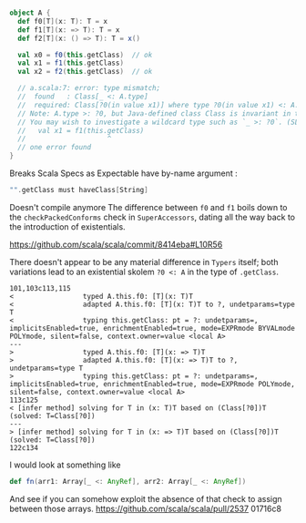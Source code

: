 ```scala

object A {
  def f0[T](x: T): T = x
  def f1[T](x: => T): T = x
  def f2[T](x: () => T): T = x()

  val x0 = f0(this.getClass)  // ok
  val x1 = f1(this.getClass)
  val x2 = f2(this.getClass)  // ok

  // a.scala:7: error: type mismatch;
  //  found   : Class[_ <: A.type]
  //  required: Class[?0(in value x1)] where type ?0(in value x1) <: A.type
  // Note: A.type >: ?0, but Java-defined class Class is invariant in type T.
  // You may wish to investigate a wildcard type such as `_ >: ?0`. (SLS 3.2.10)
  //   val x1 = f1(this.getClass)
  //                    ^
  // one error found
}
```
Breaks Scala Specs as Expectable have by-name argument :
```scala
"".getClass must haveClass[String]
```
Doesn't compile anymore
The difference between `f0` and `f1` boils down to the `checkPackedConforms` check in `SuperAccessors`, dating all the way back to the introduction of existentials.

  https://github.com/scala/scala/commit/8414eba#L10R56

There doesn't appear to be any material difference in `Typers` itself; both variations lead to an existential skolem `?0 <: A` in the type of `.getClass`.

```
101,103c113,115
<                 typed A.this.f0: [T](x: T)T
<                 adapted A.this.f0: [T](x: T)T to ?, undetparams=type T
<                 typing this.getClass: pt = ?: undetparams=, implicitsEnabled=true, enrichmentEnabled=true, mode=EXPRmode BYVALmode POLYmode, silent=false, context.owner=value <local A>
---
>                 typed A.this.f0: [T](x: => T)T
>                 adapted A.this.f0: [T](x: => T)T to ?, undetparams=type T
>                 typing this.getClass: pt = ?: undetparams=, implicitsEnabled=true, enrichmentEnabled=true, mode=EXPRmode POLYmode, silent=false, context.owner=value <local A>
113c125
< [infer method] solving for T in (x: T)T based on (Class[?0])T (solved: T=Class[?0])
---
> [infer method] solving for T in (x: => T)T based on (Class[?0])T (solved: T=Class[?0])
122c134
```
I would look at something like
```scala
def fn(arr1: Array[_ <: AnyRef], arr2: Array[_ <: AnyRef]) 
```
And see if you can somehow exploit the absence of that check to assign between those arrays.
https://github.com/scala/scala/pull/2537
01716c8
